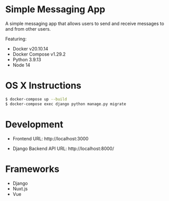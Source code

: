 # Simple Messaging App
A simple messaging app that allows users to send and receive messages to and from other users.

Featuring:

- Docker v20.10.14
- Docker Compose v1.29.2
- Python 3.9.13
- Node 14

# OS X Instructions
```bash
$ docker-compose up --build
$ docker-compose exec django python manage.py migrate
```

# Development
- Frontend URL: 
http://localhost:3000

- Django Backend API URL:
http://localhost:8000/

# Frameworks
- Django
- Nuxt.js
- Vue